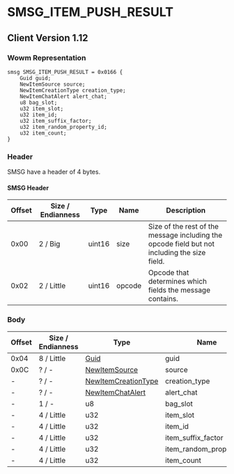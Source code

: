 # SMSG_ITEM_PUSH_RESULT
## Client Version 1.12

### Wowm Representation
```rust,ignore
smsg SMSG_ITEM_PUSH_RESULT = 0x0166 {
    Guid guid;
    NewItemSource source;
    NewItemCreationType creation_type;
    NewItemChatAlert alert_chat;
    u8 bag_slot;
    u32 item_slot;
    u32 item_id;
    u32 item_suffix_factor;
    u32 item_random_property_id;
    u32 item_count;
}
```
### Header
SMSG have a header of 4 bytes.

#### SMSG Header
| Offset | Size / Endianness | Type   | Name   | Description |
| ------ | ----------------- | ------ | ------ | ----------- |
| 0x00   | 2 / Big           | uint16 | size   | Size of the rest of the message including the opcode field but not including the size field.|
| 0x02   | 2 / Little        | uint16 | opcode | Opcode that determines which fields the message contains.|
### Body
| Offset | Size / Endianness | Type | Name | Description |
| ------ | ----------------- | ---- | ---- | ----------- |
| 0x04 | 8 / Little | [Guid](../spec/packed-guid.md) | guid |  |
| 0x0C | ? / - | [NewItemSource](newitemsource.md) | source |  |
| - | ? / - | [NewItemCreationType](newitemcreationtype.md) | creation_type |  |
| - | ? / - | [NewItemChatAlert](newitemchatalert.md) | alert_chat |  |
| - | 1 / - | u8 | bag_slot |  |
| - | 4 / Little | u32 | item_slot |  |
| - | 4 / Little | u32 | item_id |  |
| - | 4 / Little | u32 | item_suffix_factor |  |
| - | 4 / Little | u32 | item_random_property_id |  |
| - | 4 / Little | u32 | item_count |  |
